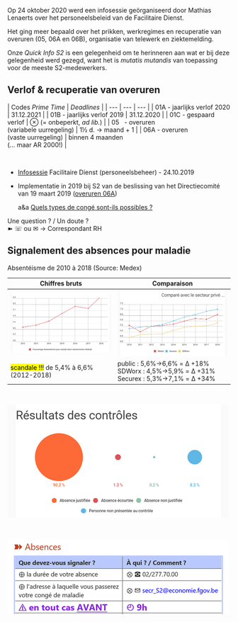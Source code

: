 <link rel="stylesheet" href="S2.css">
<link rel="stylesheet" href="foghorn2.css">

Op 24 oktober 2020 werd een infosessie geörganiseerd door Mathias Lenaerts over het personeelsbeleid van de Facilitaire Dienst.

Het ging meer bepaald over het prikken, werkregimes en recuperatie van overuren (05, 06A en 06B), organisatie van telewerk en ziektemelding.

Onze *Quick Info S2* is een gelegenheid om te herinneren aan wat er bij deze gelegenheid werd gezegd, want het is *mutatis mutandis* van toepassing voor de meeste S2-medewerkers.

## Verlof & recuperatie van overuren

| Codes *Prime Time* | *Deadlines* |
| --- | --- | --- |
| 01A - jaarlijks verlof 2020 | 31.12.2021 |
| 01B - jaarlijks verlof 2019 | 31.12.2020 |
| 01C - gespaard verlof | &otimes; (= onbeperkt, *ad lib.*) |
| 05&nbsp;&nbsp; - overuren<br>(variabele uurregeling) | 1&half; d. &rarr; maand + 1 |
| 06A - overuren<br>(vaste uurregeling) | binnen 4 maanden<br>(... maar AR 2000!) |

&nbsp;

* [Infosessie](PPT_Facility_NL.pdf) Facilitaire Dienst (personeelsbeheer) - 24.10.2019

* Implementatie in 2019 bij S2 van de beslissing van het Directiecomité van 19 maart 2019 ([overuren 06A](Nota_06_in_2019.pdf))

    a&a     [Quels types de congé sont-ils possibles ?]()

Une question ? / Un doute ?  
&#10173; &#9743; ou &#9993; &rarr; Correspondant RH 


## Signalement des absences pour maladie

Absentéisme de 2010 à 2018 (Source: Medex)

| Chiffres bruts | Comparaison |
| --- | --- |
| ![](evol_2012-2018.png) | ![](compa_prive-public.png) |
| <mark>scandale !!!</mark> de 5,4% à 6,6% (2012-2018) | public : 5,6%&rarr;6,6% = &Delta; +18%<br>SDWorx : 4,5%&rarr;5,9% = &Delta; +31%<br>Securex : 5,3%&rarr;7,1% = &Delta; +34% |

&nbsp;

![](resultats_2018.png)

&nbsp;

![](melding_FR.png)
